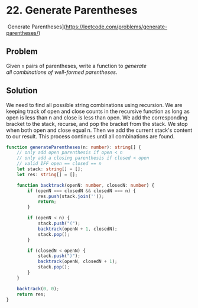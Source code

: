 # 22. Generate Parentheses

 Generate Parentheses](https://leetcode.com/problems/generate-parentheses/)

## Problem

Given `n` pairs of parentheses, write a function to _generate all combinations of well-formed parentheses_.

## Solution

We need to find all possible string combinations using recursion. We are keeping track of open and close counts in the recursive function as long as open is less than n and close is less than open. We add the corresponding bracket to the stack, recurse, and pop the bracket from the stack. We stop when both open and close equal n. Then we add the current stack's content to our result. This process continues until all combinations are found.

```typescript
function generateParentheses(n: number): string[] {
    // only add open parenthesis if open < n
    // only add a closing parenthesis if closed < open
    // valid IFF open == closed == n
    let stack: string[] = [];
    let res: string[] = [];

    function backtrack(openN: number, closedN: number) {
        if (openN === closedN && closedN === n) {
            res.push(stack.join(''));
            return;
        }

        if (openN < n) {
            stack.push("(");
            backtrack(openN + 1, closedN);
            stack.pop();
        }

        if (closedN < openN) {
            stack.push(")");
            backtrack(openN, closedN + 1);
            stack.pop();
        }
    }

    backtrack(0, 0);
    return res;
}
